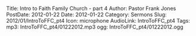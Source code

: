 Title: Intro to Faith Family Church - part 4
Author: Pastor Frank Jones
PostDate: 2012-01-22
Date: 2012-01-22
Category: Sermons
Slug: 2012/01/IntroToFFC_pt4
Icon: microphone
AudioLink: IntroToFFC_pt4
Tags: 
mp3: IntroToFFC_pt4/01222012.mp3
ogg: IntroToFFC_pt4/01222012.ogg
